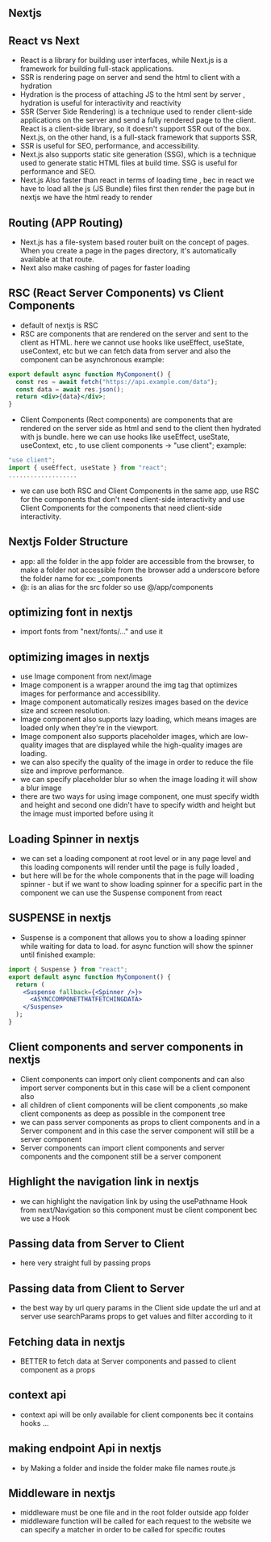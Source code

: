 ## Nextjs

## React vs Next

- React is a library for building user interfaces, while Next.js is a framework for building full-stack applications.
- SSR is rendering page on server and send the html to client with a hydration
- Hydration is the process of attaching JS to the html sent by server , hydration is useful for interactivity and reactivity
- SSR (Server Side Rendering) is a technique used to render client-side applications on the server and send a fully rendered page to the client. React is a client-side library, so it doesn't support SSR out of the box. Next.js, on the other hand, is a full-stack framework that supports SSR,
- SSR is useful for SEO, performance, and accessibility.
- Next.js also supports static site generation (SSG), which is a technique used to generate static HTML files at build time. SSG is useful for performance and SEO.
- Next.js Also faster than react in terms of loading time , bec in react we have to load all the js (JS Bundle) files first then render the page but in nextjs we have the html ready to render

## Routing (APP Routing)

- Next.js has a file-system based router built on the concept of pages. When you create a page in the pages directory, it's automatically available at that route.
- Next also make cashing of pages for faster loading

## RSC (React Server Components) vs Client Components

- default of nextjs is RSC
- RSC are components that are rendered on the server and sent to the client as HTML. here we cannot use hooks like useEffect, useState, useContext, etc but we can fetch data from server and also the component can be asynchronous
  example:

```jsx
export default async function MyComponent() {
  const res = await fetch("https://api.example.com/data");
  const data = await res.json();
  return <div>{data}</div>;
}
```

- Client Components (Rect components) are components that are rendered on the server side as html and send to the client then hydrated with js bundle. here we can use hooks like useEffect, useState, useContext, etc , to use client components -> "use client";
  example:

```jsx
"use client";
import { useEffect, useState } from "react";
...................
```

- we can use both RSC and Client Components in the same app, use RSC for the components that don't need client-side interactivity and use Client Components for the components that need client-side interactivity.

## Nextjs Folder Structure

- app: all the folder in the app folder are accessible from the browser, to make a folder not accessible from the browser add a underscore before the folder name for ex: \_components
- @: is an alias for the src folder so use @/app/components

## optimizing font in nextjs

- import fonts from "next/fonts/..." and use it

## optimizing images in nextjs

- use Image component from next/image
- Image component is a wrapper around the img tag that optimizes images for performance and accessibility.
- Image component automatically resizes images based on the device size and screen resolution.
- Image component also supports lazy loading, which means images are loaded only when they're in the viewport.
- Image component also supports placeholder images, which are low-quality images that are displayed while the high-quality images are loading.
- we can also specify the quality of the image in order to reduce the file size and improve performance.
- we can specify placeholder blur so when the image loading it will show a blur image
- there are two ways for using image component, one must specify width and height and second one didn't have to specify width and height but the image must imported before using it

## Loading Spinner in nextjs

- we can set a loading component at root level or in any page level and this loading components will render until the page is fully loaded ,
- but here will be for the whole components that in the page will loading spinner - but if we want to show loading spinner for a specific part in the component we can use the Suspense component from react

## SUSPENSE in nextjs

- Suspense is a component that allows you to show a loading spinner while waiting for data to load. for async function will show the spinner until finished
  example:

```jsx
import { Suspense } from "react";
export default async function MyComponent() {
  return (
    <Suspense fallback={<Spinner />}>
      <ASYNCCOMPONETTHATFETCHINGDATA>
    </Suspense>
  );
}
```

## Client components and server components in nextjs

- Client components can import only client components and can also import server components but in this case will be a client component also
- all children of client components will be client components ,so make client components as deep as possible
  in the component tree
- we can pass server components as props to client components and in a Server component and in this case the server component will still be a server component
- Server components can import client components and server components and the component still be a server component

## Highlight the navigation link in nextjs

- we can highlight the navigation link by using the usePathname Hook from next/Navigation so this component must be client component bec we use a Hook

## Passing data from Server to Client

- here very straight full by passing props

## Passing data from Client to Server

- the best way by url query params
  in the Client side update the url and at server use searchParams props to get values and filter according to it

## Fetching data in nextjs

- BETTER to fetch data at Server components and passed to client component as a props

## context api

- context api will be only available for client components bec it contains hooks ...

## making endpoint Api in nextjs

- by Making a folder and inside the folder make file names route.js

## Middleware in nextjs

- middleware must be one file and in the root folder outside app folder
- middleware function will be called for each request to the website we can specify a matcher in order to be called for specific routes
